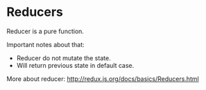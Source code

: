 # Reducers

Reducer is a pure function.

Important notes about that:

* Reducer do not mutate the state.
* Will return previous state in default case.

More about reducer: http://redux.js.org/docs/basics/Reducers.html
